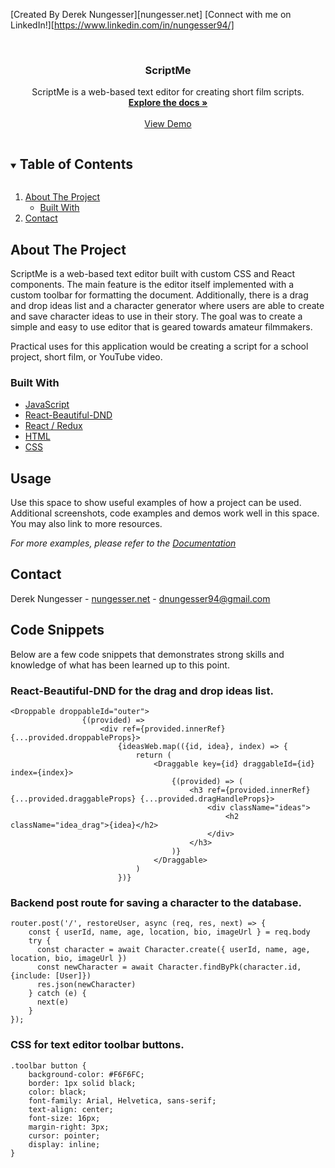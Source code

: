
[Created By Derek Nungesser][nungesser.net]
[Connect with me on LinkedIn!][https://www.linkedin.com/in/nungesser94/]



<!-- PROJECT LOGO -->
<br />

  <h3 align="center">ScriptMe</h3>

  <p align="center">
    ScriptMe is a web-based text editor for creating short film scripts.
    <br />
    <a href="https://github.com/dereknungesser/ScriptMe/wiki"><strong>Explore the docs »</strong></a>
    <br />
    <br />
    <a href="https://script-me.herokuapp.com/">View Demo</a>
  </p>
</p>



<!-- TABLE OF CONTENTS -->
<details open="open">
  <summary><h2 style="display: inline-block">Table of Contents</h2></summary>
  <ol>
    <li>
      <a href="#about-the-project">About The Project</a>
      <ul>
        <li><a href="#built-with">Built With</a></li>
      </ul>
    </li>
    <li><a href="#contact">Contact</a></li>
  </ol>
</details>



<!-- ABOUT THE PROJECT -->
## About The Project

ScriptMe is a web-based text editor built with custom CSS and React components. The main feature is the editor itself implemented with a custom toolbar for formatting the document. Additionally, there is a drag and drop ideas list and a character generator where users are able to create and save character ideas to use in their story. The goal was to create a simple and easy to use editor that is geared towards amateur filmmakers.

Practical uses for this application would be creating a script for a school project, short film, or YouTube video.


### Built With

* [JavaScript]()
* [React-Beautiful-DND]()
* [React / Redux]()
* [HTML]()
* [CSS]()

<!-- USAGE EXAMPLES -->
## Usage

Use this space to show useful examples of how a project can be used. Additional screenshots, code examples and demos work well in this space. You may also link to more resources.

_For more examples, please refer to the [Documentation](https://github.com/dereknungesser/ScriptMe/wiki)_

<!-- CONTACT -->
## Contact

Derek Nungesser - [nungesser.net](https://nungesser.net) - dnungesser94@gmail.com


## Code Snippets

Below are a few code snippets that demonstrates strong skills and knowledge of what has been learned up to this point.


### React-Beautiful-DND for the drag and drop ideas list.
```
<Droppable droppableId="outer">
                {(provided) =>
                    <div ref={provided.innerRef} {...provided.droppableProps}>
                        {ideasWeb.map(({id, idea}, index) => {
                            return (
                                <Draggable key={id} draggableId={id} index={index}>
                                    {(provided) => (
                                        <h3 ref={provided.innerRef} {...provided.draggableProps} {...provided.dragHandleProps}>
                                            <div className="ideas">
                                                <h2 className="idea_drag">{idea}</h2>
                                            </div>
                                        </h3>
                                    )}
                                </Draggable>
                            )
                        })}
```


### Backend post route for saving a character to the database.
```
router.post('/', restoreUser, async (req, res, next) => {
    const { userId, name, age, location, bio, imageUrl } = req.body
    try {
      const character = await Character.create({ userId, name, age, location, bio, imageUrl })
      const newCharacter = await Character.findByPk(character.id, {include: [User]})
      res.json(newCharacter)
    } catch (e) {
      next(e)
    }
});
```


### CSS for text editor toolbar buttons.
```
.toolbar button {
    background-color: #F6F6FC;
    border: 1px solid black;
    color: black;
    font-family: Arial, Helvetica, sans-serif;
    text-align: center;
    font-size: 16px;
    margin-right: 3px;
    cursor: pointer;
    display: inline;
}
```
